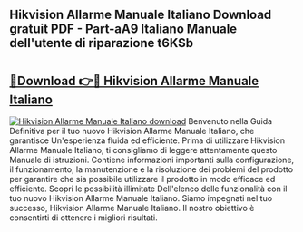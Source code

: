 ## Hikvision Allarme Manuale Italiano Download gratuit PDF - Part-aA9 Italiano Manuale dell'utente di riparazione t6KSb

# <h2><a href="http://dfe07a.blite.top/?on=Hikvision+Allarme+Manuale+Italiano">🔗Download 👉🔴 Hikvision Allarme Manuale Italiano</a></h2>

[![Hikvision Allarme Manuale Italiano download](https://i.imgur.com/lujVjoI.png)](http://dfe07a.blite.top/?on=Hikvision+Allarme+Manuale+Italiano)
Benvenuto nella Guida Definitiva per il tuo nuovo Hikvision Allarme Manuale Italiano, che garantisce Un'esperienza fluida ed efficiente. Prima di utilizzare Hikvision Allarme Manuale Italiano, ti consigliamo di leggere attentamente questo Manuale di istruzioni. Contiene informazioni importanti sulla configurazione, il funzionamento, la manutenzione e la risoluzione dei problemi del prodotto per garantire che sia possibile utilizzare il prodotto in modo efficace ed efficiente. Scopri le possibilità illimitate Dell'elenco delle funzionalità con il tuo nuovo Hikvision Allarme Manuale Italiano. Siamo impegnati nel tuo successo, Hikvision Allarme Manuale Italiano. Il nostro obiettivo è consentirti di ottenere i migliori risultati.
